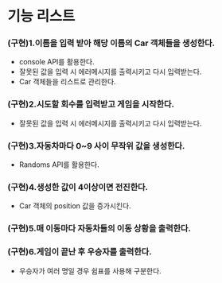 # 기능 리스트

### (구현)1.이름을 입력 받아 해당 이름의 Car 객체들을 생성한다.
- console API를 활용한다.
- 잘못된 값을 입력 시 에러메시지를 출력시키고 다시 입력받는다.
- Car 객체들을 리스트로 관리한다.

### (구현)2.시도할 회수를 입력받고 게임을 시작한다.
- 잘못된 값을 입력 시 에러메시지를 출력시키고 다시 입력받는다.

### (구현)3.자동차마다 0~9 사이 무작위 값을 생성한다.
- Randoms API를 활용한다.

### (구현)4.생성한 값이 4이상이면 전진한다.
- Car 객체의 position 값을 증가시킨다.

### (구현)5.매 이동마다 자동차들의 이동 상황을 출력한다.

### (구현)6.게임이 끝난 후 우승자를 출력한다.
- 우승자가 여러 명일 경우 쉼표를 사용해 구분한다.
